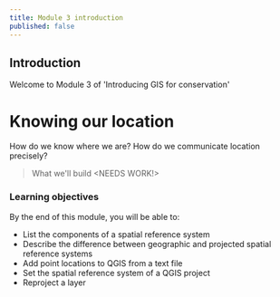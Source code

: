 ```yaml
---
title: Module 3 introduction
published: false
---
```


## Introduction
Welcome to Module 3 of 'Introducing GIS for conservation'

# Knowing our location


How do we know where we are?
How do we communicate location precisely?

> What we'll build <NEEDS WORK!>

### Learning objectives
By the end of this module, you will be able to:
- List the components of a spatial reference system
- Describe the difference between geographic and projected spatial reference systems
- Add point locations to QGIS from a text file
- Set the spatial reference system of a QGIS project
- Reproject a layer
